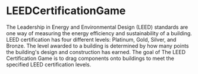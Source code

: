 # LEEDCertificationGame

The Leadership in Energy and Environmental Design (LEED) standards are one way of measuring the energy efficiency and sustainability of a building. LEED certification has four different levels: Platinum, Gold, Silver, and Bronze. The level awarded to a building is determined by how many points the building's design and construction has earned. The goal of The LEED Certification Game is to drag components onto buildings to meet the specified LEED certification levels.
